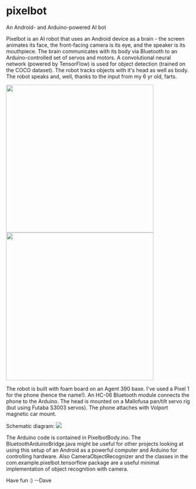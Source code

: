 # pixelbot
An Android- and Arduino-powered AI bot

Pixelbot is an AI robot that uses an Android device as a brain - the screen animates its face,
the front-facing camera is its eye, and the speaker is its mouthpiece. The brain communicates
with its body via Bluetooth to an Arduino-controlled set of servos and motors. A convolutional neural
network (powered by TensorFlow) is used for object detection (trained on the COCO dataset). The robot tracks
objects with it's head as well as body. The robot speaks and, well, thanks to the input from my 6 yr old, farts.

 <img src="https://github.com/daveyburke/pixelbot/blob/master/Pixelbot.jpg" width=400/> <img src="https://github.com/daveyburke/pixelbot/blob/master/Pixelbot_Back.jpg" width=400/>

The robot is built with foam board on an Agent 390 base. I've used a Pixel 1 for the phone (hence the name!). An HC-06 Bluetooth module connects the phone to the Arduino. The head is mounted on a Mallofusa pan/tilt servo rig (but using Futaba S3003 servos). The phone attaches with Volport magnetic car mount.

Schematic diagram:
 <img src="https://github.com/daveyburke/pixelbot/blob/master/Schematic.jpg"/>
  
The Arduino code is contained in PixelbotBody.ino. The BluetoothArduinoBridge.java might be useful for other projects looking at using this setup of an Android as a powerful computer and Arduino for controlling hardware. Also CameraObjectRecognizer and the classes in the com.example.pixelbot.tensorflow package are a useful minimal implementation of object recognition with camera.
 
 Have fun :)
 --Dave
